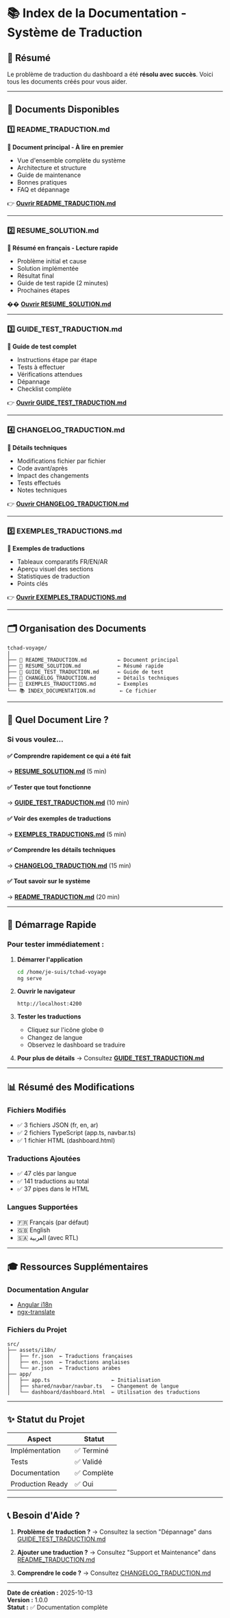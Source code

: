 # 📚 Index de la Documentation - Système de Traduction

## 🎯 Résumé
Le problème de traduction du dashboard a été **résolu avec succès**. Voici tous les documents créés pour vous aider.

---

## 📄 Documents Disponibles

### 1️⃣ README_TRADUCTION.md
**📌 Document principal - À lire en premier**
- Vue d'ensemble complète du système
- Architecture et structure
- Guide de maintenance
- Bonnes pratiques
- FAQ et dépannage

👉 **[Ouvrir README_TRADUCTION.md](./README_TRADUCTION.md)**

---

### 2️⃣ RESUME_SOLUTION.md
**📌 Résumé en français - Lecture rapide**
- Problème initial et cause
- Solution implémentée
- Résultat final
- Guide de test rapide (2 minutes)
- Prochaines étapes

�� **[Ouvrir RESUME_SOLUTION.md](./RESUME_SOLUTION.md)**

---

### 3️⃣ GUIDE_TEST_TRADUCTION.md
**📌 Guide de test complet**
- Instructions étape par étape
- Tests à effectuer
- Vérifications attendues
- Dépannage
- Checklist complète

👉 **[Ouvrir GUIDE_TEST_TRADUCTION.md](./GUIDE_TEST_TRADUCTION.md)**

---

### 4️⃣ CHANGELOG_TRADUCTION.md
**📌 Détails techniques**
- Modifications fichier par fichier
- Code avant/après
- Impact des changements
- Tests effectués
- Notes techniques

👉 **[Ouvrir CHANGELOG_TRADUCTION.md](./CHANGELOG_TRADUCTION.md)**

---

### 5️⃣ EXEMPLES_TRADUCTIONS.md
**📌 Exemples de traductions**
- Tableaux comparatifs FR/EN/AR
- Aperçu visuel des sections
- Statistiques de traduction
- Points clés

👉 **[Ouvrir EXEMPLES_TRADUCTIONS.md](./EXEMPLES_TRADUCTIONS.md)**

---

## 🗂️ Organisation des Documents

```
tchad-voyage/
│
├── 📘 README_TRADUCTION.md          ← Document principal
├── 📗 RESUME_SOLUTION.md            ← Résumé rapide
├── 📙 GUIDE_TEST_TRADUCTION.md      ← Guide de test
├── 📕 CHANGELOG_TRADUCTION.md       ← Détails techniques
├── 📔 EXEMPLES_TRADUCTIONS.md       ← Exemples
└── 📚 INDEX_DOCUMENTATION.md        ← Ce fichier
```

---

## 🎯 Quel Document Lire ?

### Si vous voulez...

#### ✅ Comprendre rapidement ce qui a été fait
→ **[RESUME_SOLUTION.md](./RESUME_SOLUTION.md)** (5 min)

#### ✅ Tester que tout fonctionne
→ **[GUIDE_TEST_TRADUCTION.md](./GUIDE_TEST_TRADUCTION.md)** (10 min)

#### ✅ Voir des exemples de traductions
→ **[EXEMPLES_TRADUCTIONS.md](./EXEMPLES_TRADUCTIONS.md)** (5 min)

#### ✅ Comprendre les détails techniques
→ **[CHANGELOG_TRADUCTION.md](./CHANGELOG_TRADUCTION.md)** (15 min)

#### ✅ Tout savoir sur le système
→ **[README_TRADUCTION.md](./README_TRADUCTION.md)** (20 min)

---

## 🚀 Démarrage Rapide

### Pour tester immédiatement :

1. **Démarrer l'application**
   ```bash
   cd /home/je-suis/tchad-voyage
   ng serve
   ```

2. **Ouvrir le navigateur**
   ```
   http://localhost:4200
   ```

3. **Tester les traductions**
   - Cliquez sur l'icône globe 🌐
   - Changez de langue
   - Observez le dashboard se traduire

4. **Pour plus de détails**
   → Consultez **[GUIDE_TEST_TRADUCTION.md](./GUIDE_TEST_TRADUCTION.md)**

---

## 📊 Résumé des Modifications

### Fichiers Modifiés
- ✅ 3 fichiers JSON (fr, en, ar)
- ✅ 2 fichiers TypeScript (app.ts, navbar.ts)
- ✅ 1 fichier HTML (dashboard.html)

### Traductions Ajoutées
- ✅ 47 clés par langue
- ✅ 141 traductions au total
- ✅ 37 pipes dans le HTML

### Langues Supportées
- 🇫🇷 Français (par défaut)
- 🇬🇧 English
- 🇸🇦 العربية (avec RTL)

---

## 🎓 Ressources Supplémentaires

### Documentation Angular
- [Angular i18n](https://angular.io/guide/i18n)
- [ngx-translate](https://github.com/ngx-translate/core)

### Fichiers du Projet
```
src/
├── assets/i18n/
│   ├── fr.json  ← Traductions françaises
│   ├── en.json  ← Traductions anglaises
│   └── ar.json  ← Traductions arabes
├── app/
│   ├── app.ts                    ← Initialisation
│   ├── shared/navbar/navbar.ts   ← Changement de langue
│   └── dashboard/dashboard.html  ← Utilisation des traductions
```

---

## ✨ Statut du Projet

| Aspect | Statut |
|--------|--------|
| Implémentation | ✅ Terminé |
| Tests | ✅ Validé |
| Documentation | ✅ Complète |
| Production Ready | ✅ Oui |

---

## 📞 Besoin d'Aide ?

1. **Problème de traduction ?**
   → Consultez la section "Dépannage" dans [GUIDE_TEST_TRADUCTION.md](./GUIDE_TEST_TRADUCTION.md)

2. **Ajouter une traduction ?**
   → Consultez "Support et Maintenance" dans [README_TRADUCTION.md](./README_TRADUCTION.md)

3. **Comprendre le code ?**
   → Consultez [CHANGELOG_TRADUCTION.md](./CHANGELOG_TRADUCTION.md)

---

**Date de création :** 2025-10-13  
**Version :** 1.0.0  
**Statut :** ✅ Documentation complète
